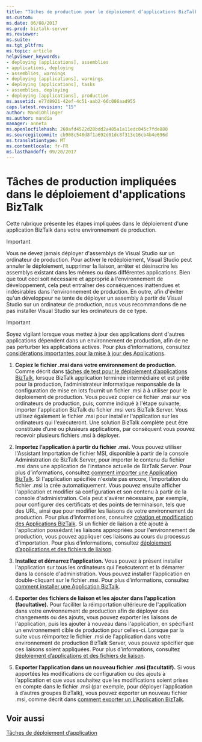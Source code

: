 ```yaml
---
title: "Tâches de production pour le déploiement d’applications BizTalk | Documents Microsoft"
ms.custom: 
ms.date: 06/08/2017
ms.prod: biztalk-server
ms.reviewer: 
ms.suite: 
ms.tgt_pltfrm: 
ms.topic: article
helpviewer_keywords:
- deploying [applications], assemblies
- applications, deploying
- assemblies, warnings
- deploying [applications], warnings
- deploying [applications], tasks
- assemblies, deploying
- deploying [applications], production
ms.assetid: e77d8921-42ef-4c51-aab2-66c086aad955
caps.latest.revision: "15"
author: MandiOhlinger
ms.author: mandia
manager: anneta
ms.openlocfilehash: 260afd4522d28bdd2a485a1a11edc045c7fde880
ms.sourcegitcommit: cb908c540d8f1a692d01dc8f313e16cb4b4e696d
ms.translationtype: MT
ms.contentlocale: fr-FR
ms.lasthandoff: 09/20/2017
---
```

# <a name="production-tasks-for-biztalk-application-deployment"></a>Tâches de production impliquées dans le déploiement d'applications BizTalk
Cette rubrique présente les étapes impliquées dans le déploiement d'une application BizTalk dans votre environnement de production.  
  
> [!IMPORTANT]
>  Vous ne devez jamais déployer d'assemblys de Visual Studio sur un ordinateur de production. Pour activer le redéploiement, Visual Studio peut annuler le déploiement, supprimer la liaison, arrêter et désinscrire les assemblys existant dans les mêmes ou dans différentes applications. Bien que tout ceci soit nécessaire et approprié à l'environnement de développement, cela peut entraîner des conséquences inattendues et indésirables dans l'environnement de production. En outre, afin d'éviter qu'un développeur ne tente de déployer un assembly à partir de Visual Studio sur un ordinateur de production, nous vous recommandons de ne pas installer Visual Studio sur les ordinateurs de ce type.  
  
> [!IMPORTANT]
>  Soyez vigilant lorsque vous mettez à jour des applications dont d'autres applications dépendent dans un environnement de production, afin de ne pas perturber les applications actives. Pour plus d’informations, consultez [considérations importantes pour la mise à jour des Applications](../core/important-considerations-for-updating-applications.md).  
  
1.  **Copiez le fichier .msi dans votre environnement de production.** Comme décrit dans [tâches de test pour le déploiement d’applications BizTalk](../core/testing-tasks-for-biztalk-application-deployment.md), lorsque BizTalk application terminée intermédiaire et est prête pour la production, l’administrateur informatique responsable de la configuration de mise en lots fournit un fichier .msi à à utiliser pour le déploiement de production. Vous pouvez copier ce fichier .msi sur vos ordinateurs de production, puis, comme indiqué à l'étape suivante, importer l'application BizTalk du fichier .msi vers BizTalk Server. Vous utilisez également le fichier .msi pour installer l'application sur les ordinateurs qui l'exécuteront. Une solution BizTalk complète peut être constituée d’une ou plusieurs applications, par conséquent vous pouvez recevoir plusieurs fichiers .msi à déployer.  
  
2.  **Importez l’application à partir du fichier .msi.** Vous pouvez utiliser l'Assistant Importation de fichier MSI, disponible à partir de la console Administration de BizTalk Server, pour importer le contenu du fichier .msi dans une application de l’instance actuelle de BizTalk Server. Pour plus d’informations, consultez [comment importer une Application BizTalk](../core/how-to-import-a-biztalk-application.md). Si l'application spécifiée n'existe pas encore, l'importation du fichier .msi la crée automatiquement. Vous pouvez ensuite afficher l'application et modifier sa configuration et son contenu à partir de la console d'administration. Cela peut s'avérer nécessaire, par exemple, pour configurer des certificats et des points de terminaison, tels que des URL, ainsi que pour modifier les liaisons de votre environnement de production. Pour plus d’informations, consultez [création et modification des Applications BizTalk](../core/creating-and-modifying-biztalk-applications.md). Si un fichier de liaison a été ajouté à l'application possédant les liaisons appropriées pour l'environnement de production, vous pouvez appliquer ces liaisons au cours du processus d'importation. Pour plus d’informations, consultez [déploiement d’applications et des fichiers de liaison](../core/binding-files-and-application-deployment.md).  
  
3.  **Installez et démarrez l’application.** Vous pouvez à présent installer l'application sur tous les ordinateurs qui l'exécuteront et la démarrer dans la console d'administration. Vous pouvez installer l’application en double-cliquant sur le fichier .msi. Pour plus d’informations, consultez [comment installer une Application BizTalk](../core/how-to-install-a-biztalk-application.md).  
  
4.  **Exporter des fichiers de liaison et les ajouter dans l’application (facultative).** Pour faciliter la réimportation ultérieure de l'application dans votre environnement de production afin de déployer des changements ou des ajouts, vous pouvez exporter les liaisons de l'application, puis les ajouter à nouveau dans l'application, en spécifiant un environnement cible de production pour celles-ci. Lorsque par la suite vous réimportez le fichier .msi de l'application dans votre environnement de production BizTalk Server, vous pouvez spécifier que ces liaisons soient appliquées. Pour plus d’informations, consultez [déploiement d’applications et des fichiers de liaison](../core/binding-files-and-application-deployment.md).  
  
5.  **Exporter l’application dans un nouveau fichier .msi (facultatif).** Si vous apportées les modifications de configuration ou des ajouts à l’application et que vous souhaitez que les modifications soient prises en compte dans le fichier .msi (par exemple, pour déployer l’application à d’autres groupes BizTalk), vous pouvez exporter un nouveau fichier .msi, comme décrit dans [comment exporter un L’Application BizTalk](../core/how-to-export-a-biztalk-application.md).  
  
## <a name="see-also"></a>Voir aussi  
 [Tâches de déploiement d’application](../core/application-deployment-tasks.md)